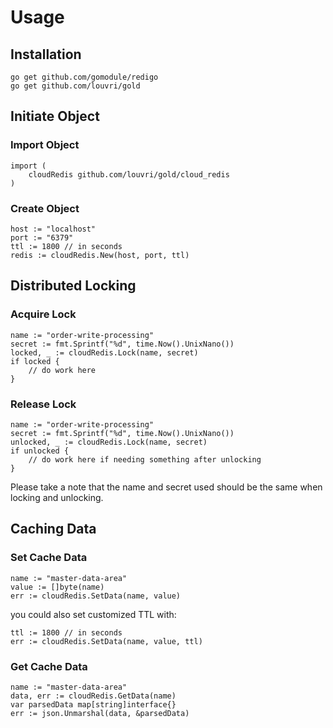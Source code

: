 # Usage  

## Installation
```
go get github.com/gomodule/redigo
go get github.com/louvri/gold
```

## Initiate Object
### Import Object
```
import (
    cloudRedis github.com/louvri/gold/cloud_redis
)
```
### Create Object
```
host := "localhost"
port := "6379"
ttl := 1800 // in seconds
redis := cloudRedis.New(host, port, ttl)
```  

## Distributed Locking
### Acquire Lock
```
name := "order-write-processing"
secret := fmt.Sprintf("%d", time.Now().UnixNano())
locked, _ := cloudRedis.Lock(name, secret)
if locked {
    // do work here
}
```  

### Release Lock
```
name := "order-write-processing"
secret := fmt.Sprintf("%d", time.Now().UnixNano())
unlocked, _ := cloudRedis.Lock(name, secret)
if unlocked {
    // do work here if needing something after unlocking
}
```

Please take a note that the name and secret used should be the same when locking and unlocking.

## Caching Data
### Set Cache Data
```
name := "master-data-area"
value := []byte(name)
err := cloudRedis.SetData(name, value)
```
you could also set customized TTL with:
```
ttl := 1800 // in seconds
err := cloudRedis.SetData(name, value, ttl)
```

### Get Cache Data
```
name := "master-data-area"
data, err := cloudRedis.GetData(name)
var parsedData map[string]interface{}
err := json.Unmarshal(data, &parsedData)
```
